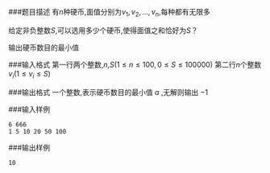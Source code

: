 ###题目描述
有$n$种硬币,面值分别为$v_1, v_2, \dots, v_n$,每种都有无限多

给定非负整数$S$,可以选用多少个硬币,使得面值之和恰好为$S$？

输出硬币数目的最小值

###输入格式
第一行两个整数,$n$,$S(1 \leq n \leq 100, 0 \leq S \leq 100000)$
第二行$n$个整数$v_i(1 \leq v_i \leq S)$

###输出格式
一个整数,表示硬币数目的最小值 $a$ ,无解则输出 $-1$


###输入样例
```
6 666
1 5 10 20 50 100
```
###输出样例
```
10
```